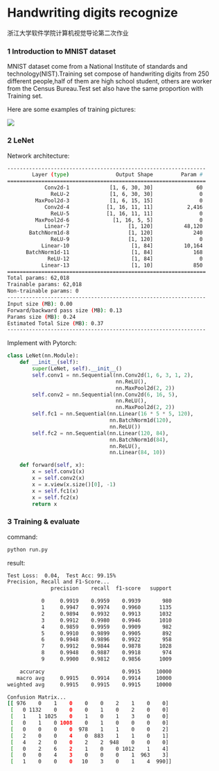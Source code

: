 # Handwriting digits recognize
浙江大学软件学院计算机视觉导论第二次作业

### 1 Introduction to MNIST dataset

MNIST dataset come from a National Institute of standards and technology(NIST).Training set compose of handwriting digits from 250 different people,half of them are high school student, others are worker from the Census Bureau.Test set also have the same proportion with Training set.

Here are some examples of training pictures:

![](C:\Users\Administrator\PycharmProjects\zju-cv-hw2\pictures\samples_of_training_set.png)

### 2 LeNet

Network architecture:

```bash
----------------------------------------------------------------
        Layer (type)               Output Shape         Param #
================================================================
            Conv2d-1             [1, 6, 30, 30]              60
              ReLU-2             [1, 6, 30, 30]               0
         MaxPool2d-3             [1, 6, 15, 15]               0
            Conv2d-4            [1, 16, 11, 11]           2,416
              ReLU-5            [1, 16, 11, 11]               0
         MaxPool2d-6              [1, 16, 5, 5]               0
            Linear-7                   [1, 120]          48,120
       BatchNorm1d-8                   [1, 120]             240
              ReLU-9                   [1, 120]               0
           Linear-10                    [1, 84]          10,164
      BatchNorm1d-11                    [1, 84]             168
             ReLU-12                    [1, 84]               0
           Linear-13                    [1, 10]             850
================================================================
Total params: 62,018
Trainable params: 62,018
Non-trainable params: 0
----------------------------------------------------------------
Input size (MB): 0.00
Forward/backward pass size (MB): 0.13
Params size (MB): 0.24
Estimated Total Size (MB): 0.37
----------------------------------------------------------------
```

Implement with Pytorch:

```python
class LeNet(nn.Module):
    def __init__(self):
        super(LeNet, self).__init__()
        self.conv1 = nn.Sequential(nn.Conv2d(1, 6, 3, 1, 2),
                                   nn.ReLU(),
                                   nn.MaxPool2d(2, 2))
        self.conv2 = nn.Sequential(nn.Conv2d(6, 16, 5),
                                   nn.ReLU(),
                                   nn.MaxPool2d(2, 2))
        self.fc1 = nn.Sequential(nn.Linear(16 * 5 * 5, 120),
                                 nn.BatchNorm1d(120),
                                 nn.ReLU())
        self.fc2 = nn.Sequential(nn.Linear(120, 84),
                                 nn.BatchNorm1d(84),
                                 nn.ReLU(),
                                 nn.Linear(84, 10))

    def forward(self, x):
        x = self.conv1(x)
        x = self.conv2(x)
        x = x.view(x.size()[0], -1)
        x = self.fc1(x)
        x = self.fc2(x)
        return x
```

### 3 Training & evaluate

command:

```bash
python run.py
```

result:

```bash
Test Loss:  0.04,  Test Acc: 99.15%
Precision, Recall and F1-Score...
              precision    recall  f1-score   support

           0     0.9919    0.9959    0.9939       980
           1     0.9947    0.9974    0.9960      1135
           2     0.9894    0.9932    0.9913      1032
           3     0.9912    0.9980    0.9946      1010
           4     0.9859    0.9959    0.9909       982
           5     0.9910    0.9899    0.9905       892
           6     0.9948    0.9896    0.9922       958
           7     0.9912    0.9844    0.9878      1028
           8     0.9948    0.9887    0.9918       974
           9     0.9900    0.9812    0.9856      1009

    accuracy                         0.9915     10000
   macro avg     0.9915    0.9914    0.9914     10000
weighted avg     0.9915    0.9915    0.9915     10000

Confusion Matrix...
[[ 976    0    1    0    0    0    2    1    0    0]
 [   0 1132    0    0    0    1    0    2    0    0]
 [   1    1 1025    0    1    0    1    3    0    0]
 [   0    1    0 1008    0    1    0    0    0    0]
 [   0    0    0    0  978    1    1    0    0    2]
 [   2    0    0    4    0  883    1    1    0    1]
 [   4    2    0    0    2    2  948    0    0    0]
 [   0    2    6    2    1    0    0 1012    1    4]
 [   0    0    4    3    0    0    0    1  963    3]
 [   1    0    0    0   10    3    0    1    4  990]]
```